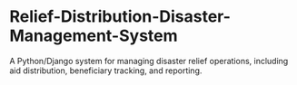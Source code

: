 # Relief-Distribution-Disaster-Management-System
A Python/Django system for managing disaster relief operations, including aid distribution, beneficiary tracking, and reporting.
